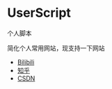 # UserScript

个人脚本

简化个人常用网站，现支持一下网站

-   [Bilibili](https://greasyfork.org/zh-CN/scripts/444746)
-   [知乎](https://greasyfork.org/zh-CN/scripts/443919)
-   [CSDN](https://greasyfork.org/zh-CN/scripts/468655)